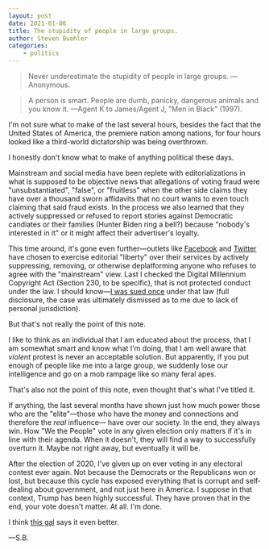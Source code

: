 ```yaml
---
layout: post
date: 2021-01-06
title: The stupidity of people in large groups.
author: Steven Buehler
categories:
    - politics
---
```


> Never underestimate the stupidity of people in large groups. &mdash;Anonymous.

> A person is smart. People are dumb, panicky, dangerous animals and you know it. &mdash;Agent K to James/Agent J, "Men in Black" (1997).

I'm not sure what to make of the last several hours, besides the fact that the United States of America, the premiere nation among nations, for four hours looked like a third-world dictatorship was being overthrown. 

I honestly don't know what to make of anything political these days.

Mainstream and social media have been replete with editorializations in what is supposed to be objective news that allegations of voting fraud were "unsubstantiated", "false", or "fruitless" when the other side claims they have over a thousand sworn affidavits that no court wants to even touch claiming that said fraud exists. In the process we also learned that they actively suppressed or refused to report stories against Democratic candiates or their families (Hunter Biden ring a bell?) because "nobody's interested in it" or it might affect their advertiser's loyalty.

This time around, it's gone even further&mdash;outlets like [Facebook](https://facebook.com) and [Twitter](https://twitter.com) have chosen to exercise editorial "liberty" over their services by actively suppressing, removing, or otherwise deplatforming anyone who refuses to agree with the "mainstream" view. Last I checked the Digital Millennium Copyright Act (Section 230, to be specific), that is not protected conduct under the law. I should know&mdash;[I was sued once](https://www.ca4.uscourts.gov/Opinions/Unpublished/032176.U.pdf) under that law (full disclosure, the case was ultimately dismissed as to me due to lack of personal jurisdiction).

But that's not really the point of this note.

I like to think as an individual that I am educated about the process, that I am somewhat smart and know what I'm doing, that I am well aware that _violent_ protest is never an acceptable solution. But apparently, if you put enough of people like me into a large group, we suddenly lose our intelligence and go on a mob rampage like so many feral apes.

That's also not the point of this note, even thought that's what I've titled it.

If anything, the last several months have shown just how much power those who are the "elite"&mdash;those who have the money and connections and therefore the *real* influence&mdash; have over our society. In the end, they always win. How "We the People" vote in any given election only matters if it's in line with their agenda. When it doesn't, they will find a way to successfully overturn it. Maybe not right away, but eventually it will be. 

After the election of 2020, I've given up on ever voting in any electoral contest ever again. Not because the Democrats or the Republicans won or lost, but because this cycle has exposed everything that is corrupt and self-dealing about government, and not just here in America. I suppose in that context, Trump has been highly successful. They have proven that in the end, your vote doesn't matter. At all. I'm done.

I think [this gal](https://www.theburningplatform.com/2020/11/07/i-am-done/) says it even better.

—S.B.